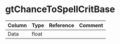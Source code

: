 # gtChanceToSpellCritBase

| Column | Type | Reference | Comment |
|--------|------|-----------|---------|
|Data|float|||
